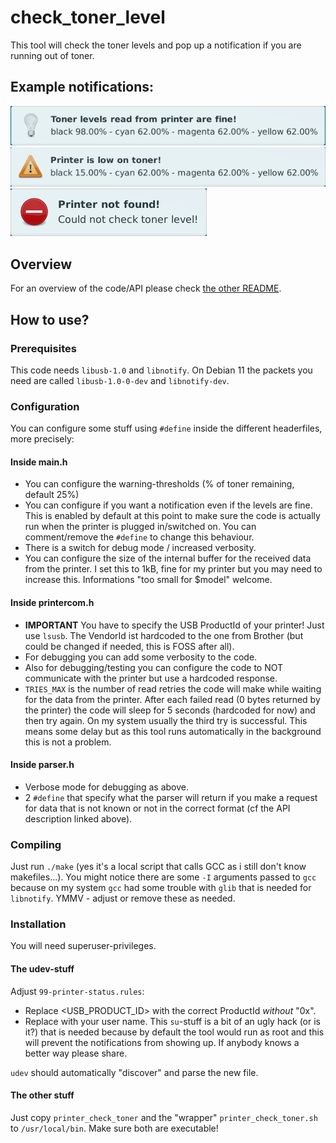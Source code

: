 # check_toner_level
This tool will check the toner levels and pop up a notification if you are running out of toner.

## Example notifications:
![example status message (everything ok)](notification_ok.png)  
![example status message (low on toner)](notification_low.png)  
![example status message (communication error)](notification_error.png)  

## Overview
For an overview of the code/API please check [the other README](https://github.com/kittennbfive/Brother-status-tool/blob/main/get_status/README.md).

## How to use?
### Prerequisites
This code needs `libusb-1.0` and `libnotify`. On Debian 11 the packets you need are called `libusb-1.0-0-dev` and `libnotify-dev`. 
### Configuration
You can configure some stuff using `#define` inside the different headerfiles, more precisely:
#### Inside main.h
- You can configure the warning-thresholds (% of toner remaining, default 25%)
- You can configure if you want a notification even if the levels are fine. This is enabled by default at this point to make sure the code is actually run when the printer is plugged in/switched on. You can comment/remove the `#define` to change this behaviour.
- There is a switch for debug mode / increased verbosity.
- You can configure the size of the internal buffer for the received data from the printer. I set this to 1kB, fine for my printer but you may need to increase this. Informations "too small for $model" welcome.
#### Inside printercom.h
- **IMPORTANT** You have to specify the USB ProductId of your printer! Just use `lsusb`. The VendorId ist hardcoded to the one from Brother (but could be changed if needed, this is FOSS after all).
- For debugging you can add some verbosity to the code.
- Also for debugging/testing you can configure the code to NOT communicate with the printer but use a hardcoded response.
- `TRIES_MAX` is the number of read retries the code will make while waiting for the data from the printer. After each failed read (0 bytes returned by the printer) the code will sleep for 5 seconds (hardcoded for now) and then try again. On my system usually the third try is successful. This means some delay but as this tool runs automatically in the background this is not a problem.
#### Inside parser.h
- Verbose mode for debugging as above.
- 2 `#define` that specify what the parser will return if you make a request for data that is not known or not in the correct format (cf the API description linked above).
### Compiling
Just run `./make` (yes it's a local script that calls GCC as i still don't know makefiles...). You might notice there are some `-I` arguments passed to `gcc` because on my system `gcc` had some trouble with `glib` that is needed for `libnotify`. YMMV - adjust or remove these as needed.
### Installation
You will need superuser-privileges.
#### The udev-stuff
Adjust `99-printer-status.rules`:
* Replace <USB_PRODUCT_ID> with the correct ProductId *without* "0x".
* Replace <YOURUSERNAME> with your user name. This `su`-stuff is a bit of an ugly hack (or is it?) that is needed because by default the tool would run as root and this will prevent the notifications from showing up. If anybody knows a better way please share.  

`udev` should automatically "discover" and parse the new file.
#### The other stuff
Just copy `printer_check_toner` and the "wrapper" `printer_check_toner.sh` to `/usr/local/bin`. Make sure both are executable!
